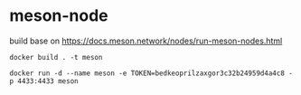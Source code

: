 # meson-node

build base on https://docs.meson.network/nodes/run-meson-nodes.html

    docker build . -t meson
    
    docker run -d --name meson -e TOKEN=bedkeoprilzaxgor3c32b24959d4a4c8 -p 4433:4433 meson 
